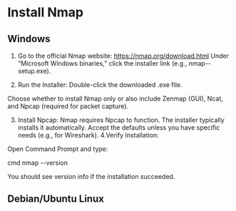 # Install Nmap
## Windows

1. Go to the official Nmap website: https://nmap.org/download.html
   Under “Microsoft Windows binaries,” click the installer link (e.g., nmap-<version>-setup.exe).



2. Run the Installer:
Double-click the downloaded .exe file.

  Choose whether to install Nmap only or also include Zenmap (GUI), Ncat, and Npcap (required for packet capture).



3. Install Npcap:
    Nmap requires Npcap to function.
    The installer typically installs it automatically. Accept the defaults unless you have specific needs (e.g., for Wireshark).
4.Verify Installation:

  Open Command Prompt and type:

cmd
  nmap --version

  You should see version info if the installation succeeded.




## Debian/Ubuntu Linux
